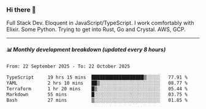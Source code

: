 ### Hi there 👋

Full Stack Dev. Eloquent in JavaScript/TypeScript. I work comfortably with Elixir. Some Python. Trying to get into Rust, Go and Crystal. AWS, GCP.

***

##### 📊 Monthly development breakdown (updated every 8 hours)

<!--START_SECTION:waka-->

```txt
From: 22 September 2025 - To: 22 October 2025

TypeScript     19 hrs 15 mins  ███████████████████▒░░░░░   77.91 %
YAML           2 hrs 10 mins   ██▒░░░░░░░░░░░░░░░░░░░░░░   08.77 %
Terraform      1 hr 20 mins    █▒░░░░░░░░░░░░░░░░░░░░░░░   05.44 %
Markdown       55 mins         █░░░░░░░░░░░░░░░░░░░░░░░░   03.75 %
Bash           27 mins         ▒░░░░░░░░░░░░░░░░░░░░░░░░   01.85 %
```

<!--END_SECTION:waka-->
